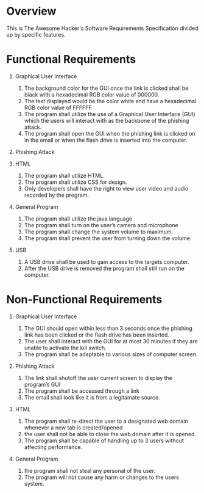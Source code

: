 # Overview

This is The Awesome Hacker's Software Requirements Specification divided up by specific features.

# Functional Requirements

1. Graphical User Interface
   1. The background color for the GUI once the link is clicked shall be black with a hexadecimal RGB color value of 000000.
   2. The text displayed would be the color white and have a hexadecimal RGB color value of FFFFFF
   3. The program shall utilize the use of a Graphical User Interface (GUI) which the users will interact with as the backbone of the phishing attack.
   4. The program shall open the GUI when the phishing link is clicked on in the email or when the flash drive is inserted into the computer.

2. Phishing Attack

3. HTML
    1. The program shall utilize HTML. 
    2. The program shall utilize CSS for design.
    3. Only developers shall have the right to view user video and audio recorded by the program.

4. General Program
    1. The program shall utilize the java language
    2. The program shall turn on the user’s camera and microphone
    3. The program shall change the system volume to maximum.
    4. The program shall prevent the user from turning down the volume.

5. USB
    1. A USB drive shall be used to gain access to the targets computer.
    2. After the USB drive is removed the program shall still run on the computer.

# Non-Functional Requirements

1. Graphical User Interface
    1. The GUI should open within less than 3 seconds once the phishing link has been clicked or the flash drive has been inserted.
    2. The user shall interact with the GUI for at most 30 minutes if they are unable to activate the kill switch.
    3. The program shall be adaptable to various sizes of computer screen.

2. Phishing Attack
    1. The link shall shutoff the user current screen to display the program’s GUI
    2. The program shall be accessed through a link
    3. The email shall look like it is from a legitamate source.

3. HTML
    1. The program shall re-direct the user to a designated web domain whenever a new tab is created/opened
    2. the user shall not be able to close the web domain after it is opened.
    3. The program shall be capable of handling up to 3 users without affecting performance.

4. General Program
    1. the program shall not steal any personal of the user.
    2. The program will not cause any harm or changes to the users system.

 
